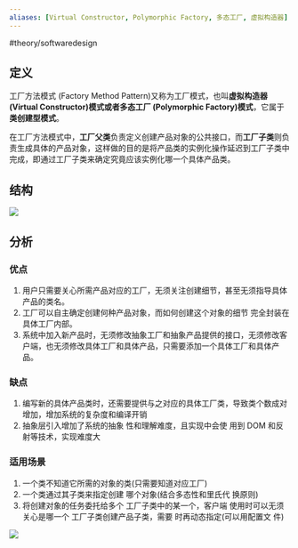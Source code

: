 ```yaml
---
aliases: [Virtual Constructor, Polymorphic Factory, 多态工厂, 虚拟构造器]
---
```

#theory/softwaredesign

## 定义

工厂方法模式 (Factory Method Pattern)又称为工厂模式，也叫**虚拟构造器 (Virtual Constructor)模式或者多态工厂 (Polymorphic Factory)模式**，它属于**类创建型模式**。

在工厂方法模式中，**工厂父类**负责定义创建产品对象的公共接口，而**工厂子类**则负责生成具体的产品对象，这样做的目的是将产品类的实例化操作延迟到工厂子类中完成，即通过工厂子类来确定究竟应该实例化哪一个具体产品类。

## 结构

![](https://spricoder.oss-cn-shanghai.aliyuncs.com/2021-Software-System-Design/img/lec03/6.png)

## 分析

### 优点
1.  用户只需要关心所需产品对应的工厂，无须关注创建细节，甚至无须指导具体产品的类名。
2.  工厂可以自主确定创建何种产品对象，而如何创建这个对象的细节 完全封装在具体工厂内部。
3.  系统中加入新产品时，无须修改抽象工厂和抽象产品提供的接口，无须修改客户端，也无须修改具体工厂和具体产品，只需要添加一个具体工厂和具体产品。

### 缺点
1.  编写新的具体产品类时，还需要提供与之对应的具体工厂类，导致类个数成对增加，增加系统的复杂度和编译开销
2.  抽象层引入增加了系统的抽象 性和理解难度，且实现中会使 用到 DOM 和反射等技术，实现难度大

### 适用场景
1.  一个类不知道它所需的对象的类(只需要知道对应工厂)
2.  一个类通过其子类来指定创建 哪个对象(结合多态性和里氏代 换原则)
3.  将创建对象的任务委托给多个 工厂子类中的某一个，客户端 使用时可以无须关心是哪一个 工厂子类创建产品子类，需要 时再动态指定(可以用配置文 件)

![](https://spricoder.oss-cn-shanghai.aliyuncs.com/2021-Software-System-Design/img/lec03/5.png)


